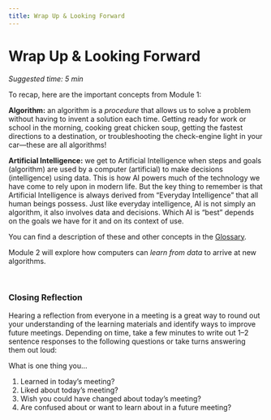 ```yaml
---
title: Wrap Up & Looking Forward
---
```


# Wrap Up & Looking Forward
_Suggested time: 5 min_

To recap, here are the important concepts from Module 1:

**Algorithm:** an algorithm is a *procedure* that allows us to solve a problem without having to invent a solution each time.  Getting ready for work or school in the morning, cooking great chicken soup, getting the fastest directions to a destination, or troubleshooting the check-engine light in your car—these are all algorithms! 

**Artificial Intelligence:** we get to Artificial Intelligence when steps and goals (algorithm) are used by a computer (artificial) to make decisions (intelligence) using data. This is how AI powers much of the technology we have come to rely upon in modern life. But the key thing to remember is that Artificial Intelligence is always derived from “Everyday Intelligence” that all human beings possess. Just like everyday intelligence, AI is not simply an algorithm, it also involves data and decisions. Which AI is “best” depends on the goals we have for it and on its context of use. 

You can find a description of these and other concepts in the <a href="../../../glossary">Glossary</a>.

Module 2 will explore how computers can *learn from data* to arrive at new algorithms.

<br>

### Closing Reflection

Hearing a reflection from everyone in a meeting is a great way to round out your understanding of the learning materials and identify ways to improve future meetings. Depending on time, take a few minutes to write out 1–2 sentence responses to the following questions or take turns answering them out loud: 

What is one thing you...					
1. Learned in today’s meeting?
1. Liked about today’s meeting? 
1. Wish you could have changed about today’s meeting? 
1. Are confused about or want to learn about in a future meeting?
